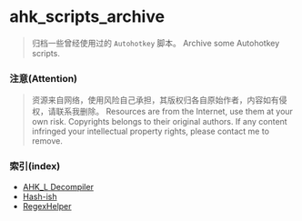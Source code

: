 # ahk_scripts_archive

>   归档一些曾经使用过的 `Autohotkey` 脚本。
>   Archive some Autohotkey scripts.


### 注意(Attention)

>   资源来自网络，使用风险自己承担，其版权归各自原始作者，内容如有侵权，请联系我删除。
>   Resources are from the Internet, use them at your own risk. Copyrights belongs to their original authors. If any content infringed your intellectual property rights, please contact me to remove.

### 索引(index)

- [AHK_L Decompiler](AHK_L%20Decompiler)
- [Hash-ish](Hash-ish)
- [RegexHelper](RegexHelper)